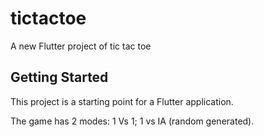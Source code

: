 # tictactoe

A new Flutter project of tic tac toe
## Getting Started

This project is a starting point for a Flutter application.

The game has 2 modes:
1 Vs 1;
1 vs IA (random generated).


